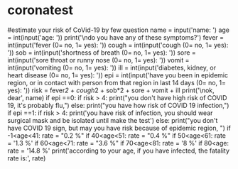 # coronatest
#estimate your risk of CoVid-19 by few question  name = input('name: ') age = int(input('age: '))  print('\ndo you have any of these symptoms?') fever = int(input('fever (0= no, 1= yes): ')) cough = int(input('cough (0= no, 1= yes): ')) sob = int(input('shortness of breath (0= no, 1= yes): ')) sore = int(input('sore throat or runny nose (0= no, 1= yes): ')) vomit = int(input('vomiting (0= no, 1= yes): ')) ill = int(input('diabetes, kidney, or heart disease (0= no, 1= yes): ')) epi = int(input('have you been in epidemic region, or in contact with person from that region in last 14 days (0= no, 1= yes): '))  risk = fever*2 + cough*2 + sob*2 + sore + vomit + ill  print('\nok, dear', name) if epi ==0:     if risk > 4: print("you don't have high risk of COVID 19, it's probably flu,")     else: print("you have how risk of COVID 19 infection,") if epi ==1:     if risk > 4: print('you have risk of infection, you should wear surgical mask and be isolated until make the test')     else: print("you don't have COVID 19 sign, but may you have risk because of epidemic region, ")  if -1&lt;age&lt;41: rate = "0.2 %" if 40&lt;age&lt;51: rate = "0.4 %" if 50&lt;age&lt;61: rate = '1.3 %' if 60&lt;age&lt;71: rate = "3.6 %" if 70&lt;age&lt;81: rate = '8 %' if 80&lt;age: rate = '14.8 %' print('according to your age, if you have infected, the fatality rate is:', rate)
